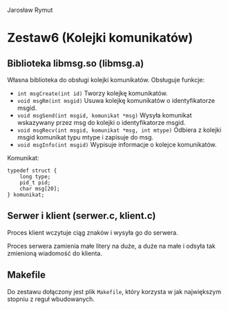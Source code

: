 Jarosław Rymut

# Zestaw6 (Kolejki komunikatów)

## Biblioteka libmsg.so (libmsg.a)

Własna biblioteka do obsługi kolejki komunikatów. Obsługuje funkcje:

* `int msgCreate(int id)` Tworzy kolejkę komunikatów.
* `void msgRm(int msgid)` Usuwa kolejkę komunikatów o identyfikatorze msgid.
* `void msgSend(int msgid, komunikat *msg)` Wysyła komunikat wskazywany przez msg do kolejki o identyfikatorze msgid.
* `void msgRecv(int msgid, komunikat *msg, int mtype)` Odbiera z kolejki msgid komunikat typu mtype i zapisuje do msg.
* `void msgInfo(int msgid)` Wypisuje informacje o kolejce komunikatów.


Komunikat:

    typedef struct {
    	long type;
    	pid_t pid;
    	char msg[20];
    } komunikat;

## Serwer i klient (serwer.c, klient.c)

Proces klient wczytuje ciąg znaków i wysyła go do serwera.

Proces serwera zamienia małe litery na duże, a duże na małe i odsyła tak zmienioną wiadomość do klienta.

## Makefile

Do zestawu dołączony jest plik `Makefile`, który korzysta w jak największym stopniu z reguł wbudowanych.
